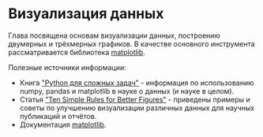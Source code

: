 # Визуализация данных

Глава посвящена основам визуализации данных, построению двумерных и трёхмерных графиков.
В качестве основного инструмента рассматривается библиотека [matplotlib](https://matplotlib.org/).

Полезные источники информации:

* Книга ["Python для сложных задач"](https://www.ozon.ru/product/python-dlya-slozhnyh-zadach-nauka-o-dannyh-i-mashinnoe-obuchenie-vander-plas-dzh-211433316/?sh=KZ1LwdO2xg) - информация по использованию numpy, pandas и matplotlib в науке о данных (и науке в целом).
* Статья ["Ten Simple Rules for Better Figures"](https://journals.plos.org/ploscompbiol/article?id=10.1371/journal.pcbi.1003833) - приведены примеры и советы по улучшению визуализации различных данных для научных публикаций и отчётов.
* Документация [matplotlib](https://matplotlib.org/).

